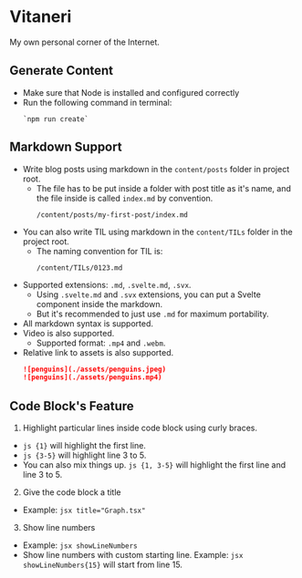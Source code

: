 # Vitaneri

My own personal corner of the Internet.

## Generate Content

- Make sure that Node is installed and configured correctly
- Run the following command in terminal:
  ```
  `npm run create`
  ```

## Markdown Support

- Write blog posts using markdown in the `content/posts` folder in project root.
  - The file has to be put inside a folder with post title as it's name, and the file inside is called `index.md` by convention.
    ```
    /content/posts/my-first-post/index.md
    ```
- You can also write TIL using markdown in the `content/TILs` folder in the project root.
  - The naming convention for TIL is:
    ```
    /content/TILs/0123.md
    ```
- Supported extensions: `.md`, `.svelte.md`, `.svx`.
  - Using `.svelte.md` and `.svx` extensions, you can put a Svelte component inside the markdown.
  - But it's recommended to just use `.md` for maximum portability.
- All markdown syntax is supported.
- Video is also supported.
  - Supported format: `.mp4` and `.webm`.
- Relative link to assets is also supported.
  ```md
  ![penguins](./assets/penguins.jpeg)
  ![penguins](./assets/penguins.mp4)
  ```

## Code Block's Feature

1. Highlight particular lines inside code block using curly braces.

- `js {1}` will highlight the first line.
- `js {3-5}` will highlight line 3 to 5.
- You can also mix things up. `js {1, 3-5}` will highlight the first line and line 3 to 5.

2. Give the code block a title

- Example: `jsx title="Graph.tsx"`

3. Show line numbers

- Example: `jsx showLineNumbers`
- Show line numbers with custom starting line. Example: `jsx showLineNumbers{15}` will start from line 15.
